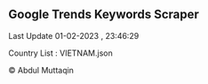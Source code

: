

## Google Trends Keywords Scraper 
 
Last Update 01-02-2023 , 23:46:29

Country List :
VIETNAM.json



© Abdul Muttaqin 
